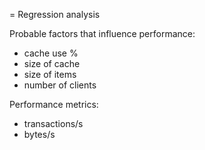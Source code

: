 = Regression analysis

Probable factors that influence performance:

* cache use %
* size of cache
* size of items
* number of clients

Performance metrics:

* transactions/s
* bytes/s
